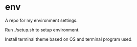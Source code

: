 # env
A repo for my environment settings.

Run ./setup.sh to setup environment.

Install terminal theme based on OS and terminal program used.
